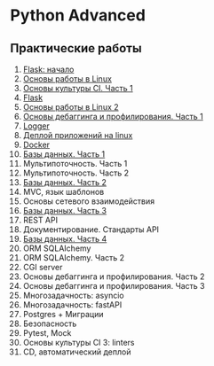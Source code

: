 # Python Advanced
## Практические работы
1. [Flask: начало](https://github.com/wafflelios/Python-Advanced/tree/main/mod1)
2. [Основы работы в Linux](https://github.com/wafflelios/Python-Advanced/tree/main/mod2)
3. [Основы культуры CI. Часть 1](https://github.com/wafflelios/Python-Advanced/tree/main/mod3)
4. [Flask](https://github.com/wafflelios/Python-Advanced/tree/main/mod4)
5. [Основы работы в Linux 2](https://github.com/wafflelios/Python-Advanced/tree/main/mod5)
6. [Основы дебаггинга и профилирования. Часть 1](https://github.com/wafflelios/Python-Advanced/tree/main/mod6)
7. [Logger](https://github.com/wafflelios/Python-Advanced/tree/main/mod7)
8. [Деплой приложений на linux](https://github.com/wafflelios/Python-Advanced/tree/main/mod8)
9. [Docker](https://github.com/wafflelios/Python-Advanced/tree/main/mod9)
10. [Базы данных. Часть 1](https://github.com/wafflelios/Python-Advanced/tree/main/mod10)
11. Мультипоточность. Часть 1
12. Мультипоточность. Часть 2
13. [Базы данных. Часть 2](https://github.com/wafflelios/Python-Advanced/tree/main/mod13)
14. MVC, язык шаблонов
15. Основы сетевого взаимодействия
16. [Базы данных. Часть 3](https://github.com/wafflelios/Python-Advanced/tree/main/mod16)
17. REST API
18. Документирование. Стандарты API
19. [Базы данных. Часть 4](https://github.com/wafflelios/Python-Advanced/tree/main/mod19)
20. ORM SQLAIchemy
21. ORM SQLAIchemy. Часть 2
22. CGI server
23. Основы дебаггинга и профилирования. Часть 2
24. Основы дебаггинга и профилирования. Часть 3
25. Многозадачность: asyncio
26. Многозадачность: fastAPI
27. Postgres + Миграции
28. Безопасность
29. Pytest, Mock
30. Основы культуры CI 3: linters
31. CD, автоматический деплой
